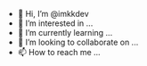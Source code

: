 - 👋 Hi, I’m @imkkdev
- 👀 I’m interested in ...
- 🌱 I’m currently learning ...
- 💞️ I’m looking to collaborate on ...
- 📫 How to reach me ...

<!---
imkkdev/imkkdev is a ✨ special ✨ repository because its `README.md` (this file) appears on your GitHub profile.
You can click the Preview link to take a look at your changes.
--->

